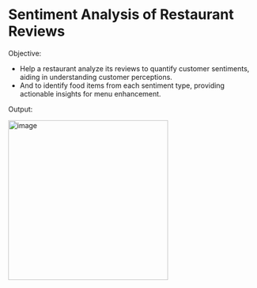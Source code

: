 # Sentiment Analysis of Restaurant Reviews
Objective:
* Help a restaurant analyze its reviews to quantify customer sentiments, aiding in understanding customer perceptions.
* And to identify food items from each sentiment type, providing actionable insights for menu enhancement.

Output:

<img width="323" alt="image" src="https://github.com/TANMOY002/RestaurantSentimentAnalysis/assets/20622647/b097781a-35ac-4cd6-9cad-0be749e61aba">

